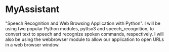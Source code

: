 # MyAssistant
"Speech Recognition and Web Browsing Application with Python".  I will be using two popular Python modules, pyttsx3 and speech_recognition, to convert text to speech and recognize spoken commands, respectively. I will also be using the webbrowser module to allow our application to open URLs in a web browser window.
